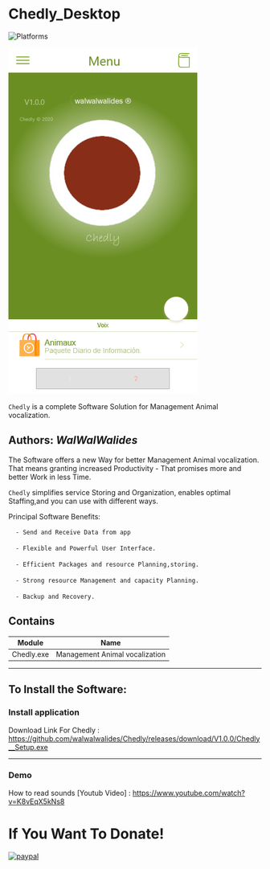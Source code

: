 # Chedly_Desktop
![Platforms](https://img.shields.io/badge/Supported%20platforms-Win32%20and%20Win64-red.svg)

![](View/Img/MainView.png)

`Chedly` is a complete Software Solution for Management Animal vocalization.


**Authors:**  *WalWalWalides*
------

The Software offers a new Way for better Management Animal vocalization. That means granting increased Productivity - That promises more and better Work in less Time.

`Chedly` simplifies service Storing and Organization, enables optimal Staffing,and you can use with different ways.




Principal Software Benefits:

      - Send and Receive Data from app

      - Flexible and Powerful User Interface.

      - Efficient Packages and resource Planning,storing.

      - Strong resource Management and capacity Planning.
      
      - Backup and Recovery.


    
    


## Contains

| Module | Name | 
| --- | --- |
|Chedly.exe|Management Animal vocalization|


------

## To Install the Software:

### Install application 


Download Link For Chedly : https://github.com/walwalwalides/Chedly/releases/download/V1.0.0/Chedly__Setup.exe

------
### Demo
How to read sounds 
[Youtub Video] : https://www.youtube.com/watch?v=K8vEqX5kNs8
# If You Want To Donate!

[![paypal](https://www.paypalobjects.com/en_US/i/btn/btn_donateCC_LG.gif)](https://www.paypal.com/cgi-bin/webscr?cmd=_s-xclick&hosted_button_id=Y79F36A9BGLHS&source=url)



